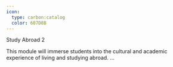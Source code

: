 ```yaml
---
icon:
  type: carbon:catalog
  color: 607D8B
---
```

Study Abroad 2

This module will immerse students into the cultural and academic experience of living and studying abroad. ... 
